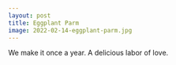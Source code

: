 ```yaml
---
layout: post
title: Eggplant Parm
image: 2022-02-14-eggplant-parm.jpg
---
```


We make it once a year. A delicious labor of love.



